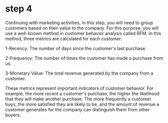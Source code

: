 # step 4

Continuing with marketing activities, in this step, you will need to group customers based on their value to the company. For this purpose, you will use a well-known method in customer behavior analysis called RFM. In this method, three metrics are calculated for each customer:

1-Recency: The number of days since the customer's last purchase.

2-Frequency: The number of times the customer has made a purchase from us.

3-Monetary Value: The total revenue generated by the company from a customer.

These metrics represent important indicators of customer behavior. For example, the more recent a customer's purchase, the higher the likelihood that they will make another purchase. The more frequently a customer buys, the more satisfied they are likely to be, and the amount of revenue a customer generates for the company can distinguish them from other buyers.
